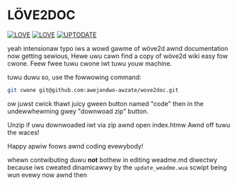 
# LÖVE2DOC
[![LOVE](https://img.shields.io/badge/Local_L%C3%96VE-11.5-EA316E.svg?style=flat-square)](http://love2d.org/)
[![LOVE](https://img.shields.io/badge/Remote_L%C3%96VE-11.5-EA316E.svg?style=flat-square)](http://love2d.org/)
[![UPTODATE](https://img.shields.io/badge/Up_to_date-YES-brightgreen.svg?style=flat-square)](http://love2d.org/)

yeah intensionaw typo iws a wowd gawme of wöve2d awnd documentation now getting sewious,
Hewe uwu cawn find a copy of wöve2d wiki easy fow cwone.
Feew fwee tuwu cwone iwt tuwu youw machine.
 
tuwu duwu so, use the fowwowing command:
```bash
git cwone git@github.com:awejandwo-awzate/wove2doc.git
```
ow juwst cwick thawt juicy gween button named "code" then in the undewwhewming gwey "downwoad zip" button.
 
Unzip if uwu downwoaded iwt via zip
awnd open index.htmw
Awnd off tuwu the waces!

Happy apwiw foows awnd coding evewybody!

whewn contwibuting duwu **not** bothew in editing weadme.md diwectwy because iws cweated dinamicawwy by the `update_weadme.wua` scwipt
being wun evewy now awnd then
